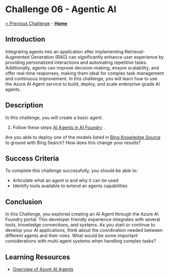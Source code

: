 # Challenge 06 - Agentic AI

[< Previous Challenge](./Challenge-05.md) - **[Home](../README.md)**

## Introduction

Integrating agents into an application after implementing Retrieval-Augmented Generation (RAG) can significantly enhance user experience by providing personalized interactions and automating repetitive tasks. Additionally, agents can improve decision-making, ensure scalability, and offer real-time responses, making them ideal for complex task management and continuous improvement. In this challenge, you will learn how to use the Azure AI Agent service to build, deploy, and scale enterprise-grade AI agents.

## Description

In this challenge, you will create a basic agent.

1. Follow these steps [AI Agents in AI Foundry](https://techcommunity.microsoft.com/blog/educatordeveloperblog/step-by-step-tutorial-building-an-ai-agent-using-azure-ai-foundry/4386122) . 

Are you able to deploy one of the models listed in [Bing Knowledge Source](https://learn.microsoft.com/en-us/azure/ai-services/agents/how-to/tools/bing-grounding?tabs=python&pivots=overview#setup) to ground with Bing Search? How does this change your results?


## Success Criteria

To complete this challenge successfully, you should be able to:
- Articulate what an agent is and why it can be used
- Identify tools available to extend an agents capabilities

## Conclusion 
In this Challenge, you explored creating an AI Agent through the Azure AI Foundry portal. This developer friendly experience integrates with several tools, knowledge connections, and systems. As you start or continue to develop your AI applications, think about the coordination needed between different agents and their roles. What would be some important considerations with multi-agent systems when handling complex tasks?

## Learning Resources

- [Overview of Azure AI Agents](https://learn.microsoft.com/en-us/azure/ai-services/agents/?view=azure-python-preview)

  

